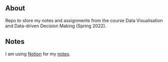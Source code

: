 ## About
Repo to store my notes and assignments from the course Data Visualisation and Data-driven Decision Making (Spring 2022).

## Notes
I am using [Notion](https://www.notion.so/product) for my [notes](https://ludekcizinsky.notion.site/Why-We-Visualize-A-History-of-Information-Graphics-a869c52f50e846daa58312b9c2718fe4).
